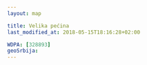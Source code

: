 ```yaml
---
layout: map

title: Velika pećina
last_modified_at: 2018-05-15T18:16:28+02:00

WDPA: [328893]
geoSrbija:
---
```

